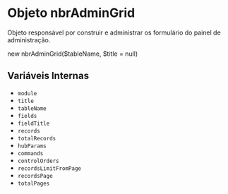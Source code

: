 # Objeto nbrAdminGrid

Objeto responsável por construir e administrar os formulário do painel de administração.

  new nbrAdminGrid($tableName, $title = null)
  
## Variáveis Internas
* ```module```
* ```title```
* ```tableName```
* ```fields```
* ```fieldTitle```
* ```records```
* ```totalRecords```
* ```hubParams```
* ```commands```
* ```controlOrders```
* ```recordsLimitFromPage```
* ```recordsPage```
* ```totalPages```
